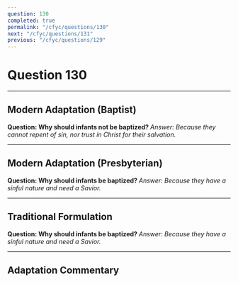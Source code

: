 ```yaml
---
question: 130
completed: true
permalink: "/cfyc/questions/130"
next: "/cfyc/questions/131"
previous: "/cfyc/questions/129"
---
```

# Question 130
---
## Modern Adaptation (Baptist)
<strong>
    Question: Why should infants not be baptized?
</strong>

<em>
    Answer: Because they cannot repent of sin, nor trust in Christ for their salvation.
</em>

---
## Modern Adaptation (Presbyterian)
<strong>
    Question: Why should infants be baptized?
</strong>

<em>
    Answer: Because they have a sinful nature and need a Savior.
</em>

---
## Traditional Formulation
<strong>
    Question: Why should infants be baptized?
</strong>

<em>
    Answer: Because they have a sinful nature and need a Savior.
</em>

---
## Adaptation Commentary
